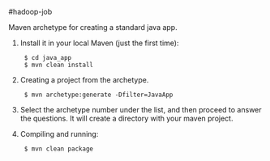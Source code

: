 #hadoop-job

Maven archetype for creating a standard java app.

1. Install it in your local Maven (just the first time):
		
		$ cd java_app
		$ mvn clean install

2. Creating a project from the archetype.

		$ mvn archetype:generate -Dfilter=JavaApp

3. Select the archetype number under the list, and then proceed to answer the questions. It will create a directory with your maven project. 
4. Compiling and running:

		$ mvn clean package
